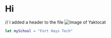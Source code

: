 # <H1> Hi </H1>
// I added a header to the file
![Image of Yaktocat](https://octodex.github.com/images/yaktocat.png)
``` Swift
let mySchool = "Fort Hays Tech"

```
